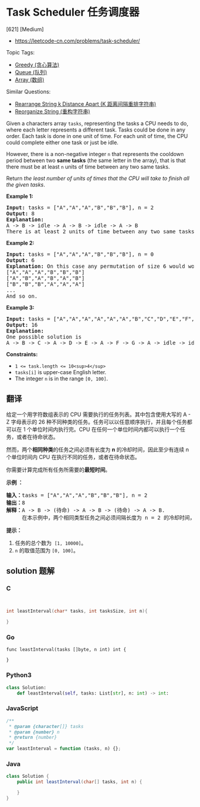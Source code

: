 # Task Scheduler 任务调度器

[621] [Medium]

- https://leetcode-cn.com/problems/task-scheduler/

Topic Tags:

- [Greedy (贪心算法)](https://leetcode-cn.com/tag/greedy/)
- [Queue (队列)](https://leetcode-cn.com/tag/queue/)
- [Array (数组)](https://leetcode-cn.com/tag/array/)

Similar Questions:

- [Rearrange String k Distance Apart (K 距离间隔重排字符串)](https://leetcode-cn.com/problems/rearrange-string-k-distance-apart/)
- [Reorganize String (重构字符串)](https://leetcode-cn.com/problems/reorganize-string/)

Given a characters array `tasks`, representing the tasks a CPU needs to do, where each letter represents a different task. Tasks could be done in any order. Each task is done in one unit of time. For each unit of time, the CPU could complete either one task or just be idle.

However, there is a non-negative integer `n` that represents the cooldown period between two **same tasks** (the same letter in the array), that is that there must be at least `n` units of time between any two same tasks.

Return _the least number of units of times that the CPU will take to finish all the given tasks_.

**Example 1:**

<pre><strong>Input:</strong> tasks = ["A","A","A","B","B","B"], n = 2
<strong>Output:</strong> 8
<strong>Explanation:</strong> 
A -&gt; B -&gt; idle -&gt; A -&gt; B -&gt; idle -&gt; A -&gt; B
There is at least 2 units of time between any two same tasks.
</pre>

**Example 2:**

<pre><strong>Input:</strong> tasks = ["A","A","A","B","B","B"], n = 0
<strong>Output:</strong> 6
<strong>Explanation:</strong> On this case any permutation of size 6 would work since n = 0.
["A","A","A","B","B","B"]
["A","B","A","B","A","B"]
["B","B","B","A","A","A"]
...
And so on.
</pre>

**Example 3:**

<pre><strong>Input:</strong> tasks = ["A","A","A","A","A","A","B","C","D","E","F","G"], n = 2
<strong>Output:</strong> 16
<strong>Explanation:</strong> 
One possible solution is
A -&gt; B -&gt; C -&gt; A -&gt; D -&gt; E -&gt; A -&gt; F -&gt; G -&gt; A -&gt; idle -&gt; idle -&gt; A -&gt; idle -&gt; idle -&gt; A
</pre>

**Constraints:**

- `1 <= task.length <= 10<sup>4</sup>`
- `tasks[i]` is upper-case English letter.
- The integer `n` is in the range `[0, 100]`.

## 翻译

给定一个用字符数组表示的 CPU 需要执行的任务列表。其中包含使用大写的 A - Z 字母表示的 26 种不同种类的任务。任务可以以任意顺序执行，并且每个任务都可以在 1 个单位时间内执行完。CPU 在任何一个单位时间内都可以执行一个任务，或者在待命状态。

然而，两个**相同种类**的任务之间必须有长度为 **n** 的冷却时间，因此至少有连续 n 个单位时间内 CPU 在执行不同的任务，或者在待命状态。

你需要计算完成所有任务所需要的**最短时间**。

**示例 ：**

<pre><strong>输入：</strong>tasks = ["A","A","A","B","B","B"], n = 2
<strong>输出：</strong>8
<strong>解释：</strong>A -&gt; B -&gt; (待命) -&gt; A -&gt; B -&gt; (待命) -&gt; A -&gt; B.
     在本示例中，两个相同类型任务之间必须间隔长度为 n = 2 的冷却时间，而执行一个任务只需要一个单位时间，所以中间出现了（待命）状态。 </pre>

**提示：**

1.  任务的总个数为  `[1, 10000]`。
2.  `n` 的取值范围为 `[0, 100]`。

## solution 题解

### C

```c


int leastInterval(char* tasks, int tasksSize, int n){

}
```

### Go

```golang
func leastInterval(tasks []byte, n int) int {

}
```

### Python3

```python
class Solution:
    def leastInterval(self, tasks: List[str], n: int) -> int:
```

### JavaScript

```javascript
/**
 * @param {character[]} tasks
 * @param {number} n
 * @return {number}
 */
var leastInterval = function (tasks, n) {};
```

### Java

```java
class Solution {
    public int leastInterval(char[] tasks, int n) {

    }
}
```
